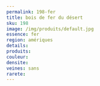 ```yaml
---
permalink: 198-fer
title: bois de fer du désert
sku: 198
image: /img/produits/default.jpg
essence: fer
region: amériques
details: 
produits:
couleur: 
densite: 
veines: sans
rarete: 
---
```

